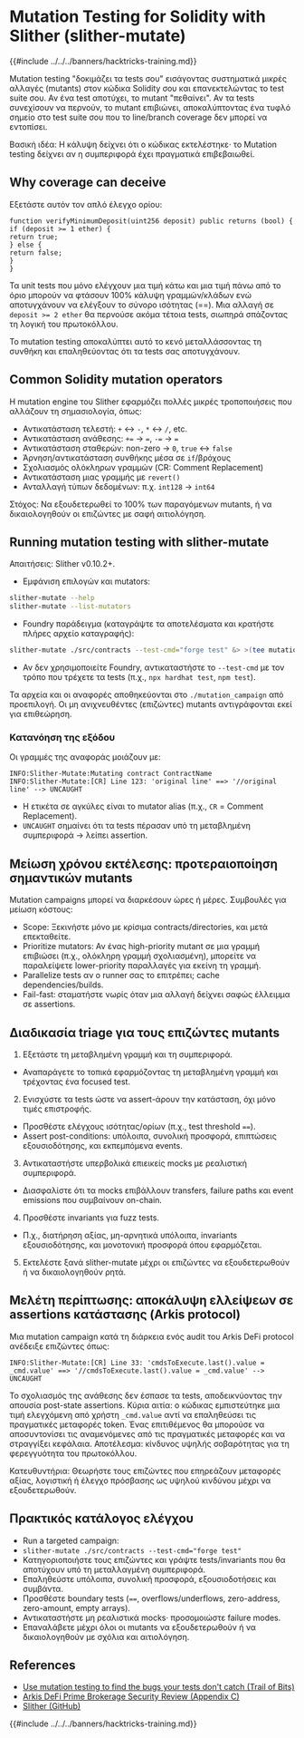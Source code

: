 # Mutation Testing for Solidity with Slither (slither-mutate)

{{#include ../../../banners/hacktricks-training.md}}

Mutation testing "δοκιμάζει τα tests σου" εισάγοντας συστηματικά μικρές αλλαγές (mutants) στον κώδικα Solidity σου και επανεκτελώντας το test suite σου. Αν ένα test αποτύχει, το mutant "πεθαίνει". Αν τα tests συνεχίσουν να περνούν, το mutant επιβιώνει, αποκαλύπτοντας ένα τυφλό σημείο στο test suite σου που το line/branch coverage δεν μπορεί να εντοπίσει.

Βασική ιδέα: Η κάλυψη δείχνει ότι ο κώδικας εκτελέστηκε· το Mutation testing δείχνει αν η συμπεριφορά έχει πραγματικά επιβεβαιωθεί.

## Why coverage can deceive

Εξετάστε αυτόν τον απλό έλεγχο ορίου:
```solidity
function verifyMinimumDeposit(uint256 deposit) public returns (bool) {
if (deposit >= 1 ether) {
return true;
} else {
return false;
}
}
```
Τα unit tests που μόνο ελέγχουν μια τιμή κάτω και μια τιμή πάνω από το όριο μπορούν να φτάσουν 100% κάλυψη γραμμών/κλάδων ενώ αποτυγχάνουν να ελέγξουν το σύνορο ισότητας (==). Μια αλλαγή σε `deposit >= 2 ether` θα περνούσε ακόμα τέτοια tests, σιωπηρά σπάζοντας τη λογική του πρωτοκόλλου.

Το mutation testing αποκαλύπτει αυτό το κενό μεταλλάσσοντας τη συνθήκη και επαληθεύοντας ότι τα tests σας αποτυγχάνουν.

## Common Solidity mutation operators

Η mutation engine του Slither εφαρμόζει πολλές μικρές τροποποιήσεις που αλλάζουν τη σημασιολογία, όπως:
- Αντικατάσταση τελεστή: `+` ↔ `-`, `*` ↔ `/`, etc.
- Αντικατάσταση ανάθεσης: `+=` → `=`, `-=` → `=`
- Αντικατάσταση σταθερών: non-zero → `0`, `true` ↔ `false`
- Άρνηση/αντικατάσταση συνθήκης μέσα σε `if`/βρόχους
- Σχολιασμός ολόκληρων γραμμών (CR: Comment Replacement)
- Αντικατάσταση μιας γραμμής με `revert()`
- Ανταλλαγή τύπων δεδομένων: π.χ. `int128` → `int64`

Στόχος: Να εξουδετερωθεί το 100% των παραγόμενων mutants, ή να δικαιολογηθούν οι επιζώντες με σαφή αιτιολόγηση.

## Running mutation testing with slither-mutate

Απαιτήσεις: Slither v0.10.2+.

- Εμφάνιση επιλογών και mutators:
```bash
slither-mutate --help
slither-mutate --list-mutators
```
- Foundry παράδειγμα (καταγράψτε τα αποτελέσματα και κρατήστε πλήρες αρχείο καταγραφής):
```bash
slither-mutate ./src/contracts --test-cmd="forge test" &> >(tee mutation.results)
```
- Αν δεν χρησιμοποιείτε Foundry, αντικαταστήστε το `--test-cmd` με τον τρόπο που τρέχετε τα tests (π.χ., `npx hardhat test`, `npm test`).

Τα αρχεία και οι αναφορές αποθηκεύονται στο `./mutation_campaign` από προεπιλογή. Οι μη ανιχνευθέντες (επιζώντες) mutants αντιγράφονται εκεί για επιθεώρηση.

### Κατανόηση της εξόδου

Οι γραμμές της αναφοράς μοιάζουν με:
```text
INFO:Slither-Mutate:Mutating contract ContractName
INFO:Slither-Mutate:[CR] Line 123: 'original line' ==> '//original line' --> UNCAUGHT
```
- Η ετικέτα σε αγκύλες είναι το mutator alias (π.χ., `CR` = Comment Replacement).
- `UNCAUGHT` σημαίνει ότι τα tests πέρασαν υπό τη μεταβλημένη συμπεριφορά → λείπει assertion.

## Μείωση χρόνου εκτέλεσης: προτεραιοποίηση σημαντικών mutants

Mutation campaigns μπορεί να διαρκέσουν ώρες ή μέρες. Συμβουλές για μείωση κόστους:
- Scope: Ξεκινήστε μόνο με κρίσιμα contracts/directories, και μετά επεκταθείτε.
- Prioritize mutators: Αν ένας high-priority mutant σε μια γραμμή επιβιώσει (π.χ., ολόκληρη γραμμή σχολιασμένη), μπορείτε να παραλείψετε lower-priority παραλλαγές για εκείνη τη γραμμή.
- Parallelize tests αν ο runner σας το επιτρέπει; cache dependencies/builds.
- Fail-fast: σταματήστε νωρίς όταν μια αλλαγή δείχνει σαφώς έλλειμμα σε assertions.

## Διαδικασία triage για τους επιζώντες mutants

1) Εξετάστε τη μεταβλημένη γραμμή και τη συμπεριφορά.
- Αναπαράγετε το τοπικά εφαρμόζοντας τη μεταβλημένη γραμμή και τρέχοντας ένα focused test.

2) Ενισχύστε τα tests ώστε να assert-άρουν την κατάσταση, όχι μόνο τιμές επιστροφής.
- Προσθέστε ελέγχους ισότητας/ορίων (π.χ., test threshold `==`).
- Assert post-conditions: υπόλοιπα, συνολική προσφορά, επιπτώσεις εξουσιοδότησης, και εκπεμπόμενα events.

3) Αντικαταστήστε υπερβολικά επιεικείς mocks με ρεαλιστική συμπεριφορά.
- Διασφαλίστε ότι τα mocks επιβάλλουν transfers, failure paths και event emissions που συμβαίνουν on-chain.

4) Προσθέστε invariants για fuzz tests.
- Π.χ., διατήρηση αξίας, μη-αρνητικά υπόλοιπα, invariants εξουσιοδότησης, και μονοτονική προσφορά όπου εφαρμόζεται.

5) Εκτελέστε ξανά slither-mutate μέχρι οι επιζώντες να εξουδετερωθούν ή να δικαιολογηθούν ρητά.

## Μελέτη περίπτωσης: αποκάλυψη ελλείψεων σε assertions κατάστασης (Arkis protocol)

Μια mutation campaign κατά τη διάρκεια ενός audit του Arkis DeFi protocol ανέδειξε επιζώντες όπως:
```text
INFO:Slither-Mutate:[CR] Line 33: 'cmdsToExecute.last().value = _cmd.value' ==> '//cmdsToExecute.last().value = _cmd.value' --> UNCAUGHT
```
Το σχολιασμός της ανάθεσης δεν έσπασε τα tests, αποδεικνύοντας την απουσία post-state assertions. Κύρια αιτία: ο κώδικας εμπιστεύτηκε μια τιμή ελεγχόμενη από χρήστη `_cmd.value` αντί να επαληθεύσει τις πραγματικές μεταφορές token. Ένας επιτιθέμενος θα μπορούσε να αποσυντονίσει τις αναμενόμενες από τις πραγματικές μεταφορές και να στραγγίξει κεφάλαια. Αποτέλεσμα: κίνδυνος υψηλής σοβαρότητας για τη φερεγγυότητα του πρωτοκόλλου.

Κατευθυντήρια: Θεωρήστε τους επιζώντες που επηρεάζουν μεταφορές αξίας, λογιστική ή έλεγχο πρόσβασης ως υψηλού κινδύνου μέχρι να εξουδετερωθούν.

## Πρακτικός κατάλογος ελέγχου

- Run a targeted campaign:
- `slither-mutate ./src/contracts --test-cmd="forge test"`
- Κατηγοριοποιήστε τους επιζώντες και γράψτε tests/invariants που θα αποτύχουν υπό τη μεταλλαγμένη συμπεριφορά.
- Επαληθεύστε υπόλοιπα, συνολική προσφορά, εξουσιοδοτήσεις και συμβάντα.
- Προσθέστε boundary tests (`==`, overflows/underflows, zero-address, zero-amount, empty arrays).
- Αντικαταστήστε μη ρεαλιστικά mocks· προσομοιώστε failure modes.
- Επαναλάβετε μέχρι όλοι οι mutants να εξουδετερωθούν ή να δικαιολογηθούν με σχόλια και αιτιολόγηση.

## References

- [Use mutation testing to find the bugs your tests don't catch (Trail of Bits)](https://blog.trailofbits.com/2025/09/18/use-mutation-testing-to-find-the-bugs-your-tests-dont-catch/)
- [Arkis DeFi Prime Brokerage Security Review (Appendix C)](https://github.com/trailofbits/publications/blob/master/reviews/2024-12-arkis-defi-prime-brokerage-securityreview.pdf)
- [Slither (GitHub)](https://github.com/crytic/slither)

{{#include ../../../banners/hacktricks-training.md}}
